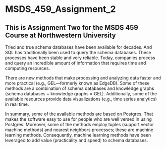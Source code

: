 # MSDS_459_Assignment_2
## This is Assignment Two for the MSDS 459 Course at Northwestern University

Tried and true schema databases have been available for decades. And SQL has traditionally been used to query the schema databases. These processes have been stable and very reliable. Today, companies process and query an incredible amount of information that requires time and computing resources. 

There are new methods that make processing and analyzing data faster and more practical (e.g., GEL—formerly known as EdgeDB). Some of these methods are a combination of schema databases and knowledge graphs (schema databases + knowledge graphs = GEL). Additionally, some of the available resources provide data visualizations (e.g., time series analytics) in real time. 

In summary, some of the available methods are based on Postgres. That makes the software easy to use for people who are well versed in using Postgres. Moreover, some of the methods employ tuples (support vector machine methods) and nearest neighbors processes; these are machine learning methods. Consequently, machine learning methods have been leveraged to add value (practicality and speed) to schema databases. 
